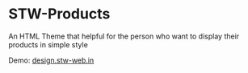 # STW-Products
An HTML Theme that helpful for the person who want to display their products in simple style

Demo: <a href='https://design.stw-web.in'>design.stw-web.in</a>
